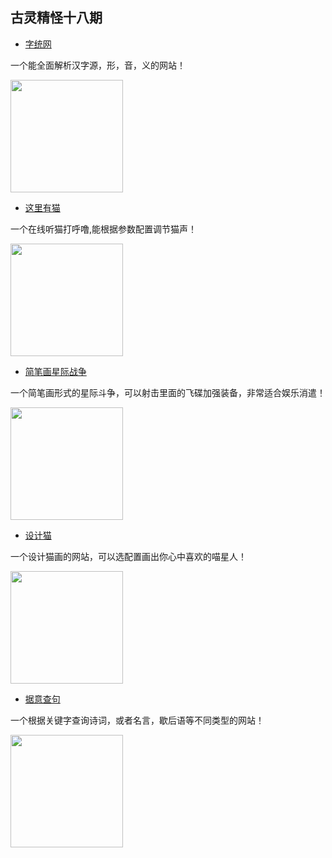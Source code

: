 <!--
 * @Author: 蔡鑫 1058360098@qq.com
 * @Date: 2022-08-29 14:43:36
 * @LastEditors: 蔡鑫 1058360098@qq.com
 * @LastEditTime: 2022-08-29 16:08:22
 * @FilePath: \docsify\docs\articles\fun\f18.md
 * @Description: 这是默认设置,请设置`customMade`, 打开koroFileHeader查看配置 进行设置: https://github.com/OBKoro1/koro1FileHeader/wiki/%E9%85%8D%E7%BD%AE
-->
古灵精怪十八期
---

- [字统网](https://zi.tools/)

一个能全面解析汉字源，形，音，义的网站！

<img width="180px" bor src="//cdn.jsdelivr.net/gh/13160692449/pics-storage/f18120220829.png">

- [这里有猫](https://m.niucodata.com/cat/cat.php)

一个在线听猫打呼噜,能根据参数配置调节猫声！

<img width="180px" bor src="//cdn.jsdelivr.net/gh/13160692449/pics-storage/f18220220829.png">

- [简笔画星际战争](http://2starwar.top/#)

一个简笔画形式的星际斗争，可以射击里面的飞碟加强装备，非常适合娱乐消遣！

<img width="180px" bor src="//cdn.jsdelivr.net/gh/13160692449/pics-storage/f18320220829.png">

- [设计猫](https://uchinoko-maker.jp/)

一个设计猫画的网站，可以选配置画出你心中喜欢的喵星人！

<img width="180px" bor src="//cdn.jsdelivr.net/gh/13160692449/pics-storage/f18420220829.png">

- [据意查句](https://wantquotes.net/)

一个根据关键字查询诗词，或者名言，歇后语等不同类型的网站！

<img width="180px" bor src="//cdn.jsdelivr.net/gh/13160692449/pics-storage/f18520220829.png">